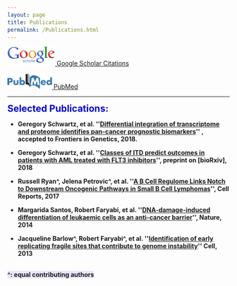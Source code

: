 ```yaml
---
layout: page
title: Publications
permalink: /Publications.html
---
```


[![Google](assets/Google_scholar_resize.gif "Google")](https://scholar.google.com/citations?hl=en&user=1BNY8YUAAAAJ&view_op=list_works&sortby=pubdate)[    Google Scholar Citations](https://scholar.google.com/citations?hl=en&user=1BNY8YUAAAAJ&view_op=list_works&sortby=pubdate)

[![PubMed](assets/pubmedOrig_resize1.png "PubMed")](http://www.ncbi.nlm.nih.gov/pubmed?term=(Faryabi%2C%20Babak%5BAuthor%5D)%20OR%20Faryabi%2C%20Robert%5BAuthor%5D)[    PubMed](http://www.ncbi.nlm.nih.gov/pubmed?term=(Faryabi%2C%20Babak%5BAuthor%5D)%20OR%20Faryabi%2C%20Robert%5BAuthor%5D)   

----
<strong><span style="font-size: 1.5em; font-weight: bold; color: #0000cc; background-color: #ffffff"> Selected Publications:</span><strong>
 
+ Geregory Schwartz, et al. ''[Differential integration of transcriptome and proteome identifies pan-cancer prognostic biomarkers](https://www.frontiersin.org/articles/10.3389/fgene.2018.00205/abstract)'' , accepted to Frontiers in Genetics, 2018.

+ Geregory Schwartz, et al. ''[Classes of ITD predict outcomes in patients with AML treated with FLT3 inhibitors](https://www.biorxiv.org/content/early/2018/05/14/322354)'', preprint on [bioRxiv], 2018

+ Russell Ryan^, Jelena Petrovic^, et al. ''[A B Cell Regulome Links Notch to Downstream Oncogenic Pathways in Small B Cell Lymphomas](https://www.sciencedirect.com/science/article/pii/S2211124717313712?via%3Dihub)'', Cell Reports, 2017

+ Margarida Santos, Robert Faryabi, et al. ''[DNA-damage-induced differentiation of leukaemic cells as an anti-cancer barrier](https://www.nature.com/articles/nature13483)'', Nature, 2014

+ Jacqueline Barlow^, Robert Faryabi^, et al. ''[Identification of early replicating fragile sites that contribute to genome instability](https://www.sciencedirect.com/science/article/pii/S0092867413000081?via%3Dihub)'' Cell, 2013

<br><strong><span style="background-color:rgb(230, 230, 255)">^: equal contributing authors</span><strong>
